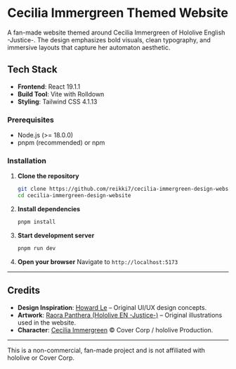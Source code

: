 # Cecilia Immergreen Themed Website

A fan-made website themed around Cecilia Immergreen of Hololive English -Justice-. The design emphasizes bold visuals, clean typography, and immersive layouts that capture her automaton aesthetic.

## Tech Stack

- **Frontend**: React 19.1.1
- **Build Tool**: Vite with Rolldown
- **Styling**: Tailwind CSS 4.1.13

### Prerequisites

- Node.js (>= 18.0.0)
- pnpm (recommended) or npm

### Installation

1. **Clone the repository**

   ```bash
   git clone https://github.com/reikki7/cecilia-immergreen-design-website.git
   cd cecilia-immergreen-design-website
   ```

2. **Install dependencies**

   ```bash
   pnpm install
   ```

3. **Start development server**

   ```bash
   pnpm run dev
   ```

4. **Open your browser**
   Navigate to `http://localhost:5173`

---

## Credits

- **Design Inspiration**: [Howard Le](https://www.instagram.com/uxui_howard.le/) – Original UI/UX design concepts.
- **Artwork**: [Raora Panthera (Hololive EN -Justice-)](https://twitter.com/raorapanthera) – Original illustrations used in the website.
- **Character**: [Cecilia Immergreen](https://www.youtube.com/@holoen_ceciliaimmergreen) © Cover Corp / hololive Production.

---

This is a non-commercial, fan-made project and is not affiliated with hololive or Cover Corp.
